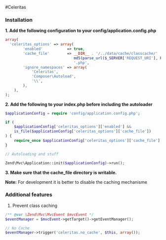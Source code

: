 #Celeritas

### Installation

**1. Add the following configuration to your config/application.config.php**

```php
array(
  'celeritas_options' => array(
        'enabled'           => true,
        'cache_file'        => __DIR__ . '/../data/cache/classcache/' .
                               md5(parse_url($_SERVER['REQUEST_URI'], PHP_URL_PATH)) .
                               '.php',
        'ignore_namespaces' => array(
            'Celeritas',
            'Composer\Autoload',
            '\\',
        ),
    ),
);
```

**2. Add the following to your index.php before including the autoloader**

```php
$applicationConfig = require 'config/application.config.php';

if (
    $applicationConfig['celeritas_options']['enabled'] &&
    is_file($applicationConfig['celeritas_options']['cache_file'])
) {
    require_once $applicationConfig['celeritas_options']['cache_file'];
}

// Autoloading and stuff

Zend\Mvc\Application::init($applicationConfig)->run();
```

**3. Make sure that the cache_file directory is writable.**

**Note:** For development it is better to disable the caching mechanisme

### Additional features

1. Prevent class caching

```php
/** @var \Zend\Mvc\MvcEvent $mvcEvent */
$eventManager = $mvcEvent->getTarget()->getEventManager();

// No Cache
$eventManager->trigger('celeritas.no_cache', $this, array());
```

